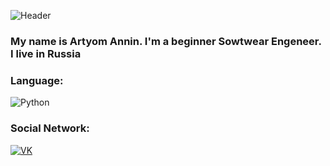 ![Header](https://media.giphy.com/media/TqiwHbFBaZ4ti/giphy.gif)
### My name is Artyom Annin. I'm a beginner Sowtwear Engeneer. I live in Russia

### Language:
![Python](https://img.shields.io/badge/Python-090909?style=for-the-badge&logo=Python&logoColor=47C5FB)

### Social Network:
[![VK](https://img.shields.io/badge/Vkontakte-090909?style=for-the-badge&logo=vk&logoColor=2787f5)](https://vk.com/id199710973)

